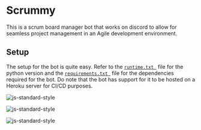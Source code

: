 # Scrummy
This is a scrum board manager bot that works on discord to allow for seamless project management in an Agile development environment. 

## Setup

The setup for the bot is quite easy. Refer to the [```runtime.txt ```](runtime.txt) file for the python version and the [```requirements.txt ```](requirements.txt) file for the dependencies required for the bot. Do note that the bot has support for it to be hosted on a Heroku server for CI/CD purposes. 

![js-standard-style](https://img.shields.io/badge/heroku%20build-passing-green)

![js-standard-style](https://img.shields.io/badge/python-3.8..2-blue)

![js-standard-style](https://img.shields.io/badge/discord.py-v1.7.2-blue)

